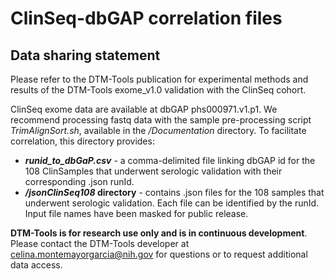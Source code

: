 # ClinSeq-dbGAP correlation files

## Data sharing statement
Please refer to the DTM-Tools publication for experimental methods and results of the DTM-Tools exome_v1.0 validation with the ClinSeq cohort. 

ClinSeq exome data are available at dbGAP phs000971.v1.p1. We recommend processing fastq data with the sample pre-processing script _TrimAlignSort.sh_, available in the _/Documentation_ directory. To facilitate correlation, this directory provides:

* **_runid_to_dbGaP.csv_** - a comma-delimited file linking dbGAP id for the 108 ClinSamples that underwent serologic validation with their corresponding .json runId.
* **_/jsonClinSeq108_ directory** - contains .json files for the 108 samples that underwent serologic validation. Each file can be identified by the runId. Input file names have been masked for public release.

**DTM-Tools is for research use only and is in continuous development**. Please contact the DTM-Tools developer at <celina.montemayorgarcia@nih.gov> for questions or to request additional data access.